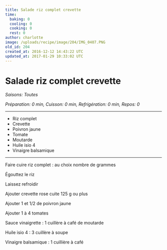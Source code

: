 ```yaml
---
title: Salade riz complet crevette
time:
  baking: 0
  cooling: 0
  cooking: 0
  rest: 0
author: charlotte
image: /uploads/recipe/image/204/IMG_0407.PNG
old_id: 204
created_at: 2016-12-12 14:43:22 UTC
updated_at: 2017-01-29 10:33:02 UTC
---
```


# Salade riz complet crevette

_Saisons: Toutes_

_Préparation: 0 min, Cuisson: 0 min, Refrigération: 0 min, Repos: 0_

---

- Riz complet
- Crevette
- Poivron jaune
- Tomate
- Moutarde
- Huile isio 4
- Vinaigre balsamique

---

Faire cuire riz complet : au choix nombre de grammes

Égouttez le riz

Laissez refroidir

Ajouter crevette rose cuite 125 g ou plus

Ajouter 1 et 1/2 de poivron jaune

Ajouter 1 à 4 tomates

Sauce vinaigrette : 1 cuillère à café de moutarde

Huile isio 4 : 3 cuillère à soupe

Vinaigre balsamique : 1 cuillière à café
